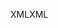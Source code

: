 <span data-ttu-id="f7740-101">XML</span><span class="sxs-lookup"><span data-stu-id="f7740-101">XML</span></span>